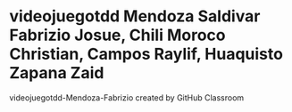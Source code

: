 # videojuegotdd Mendoza Saldivar Fabrizio Josue, Chili Moroco Christian, Campos Raylif, Huaquisto Zapana Zaid
videojuegotdd-Mendoza-Fabrizio created by GitHub Classroom
